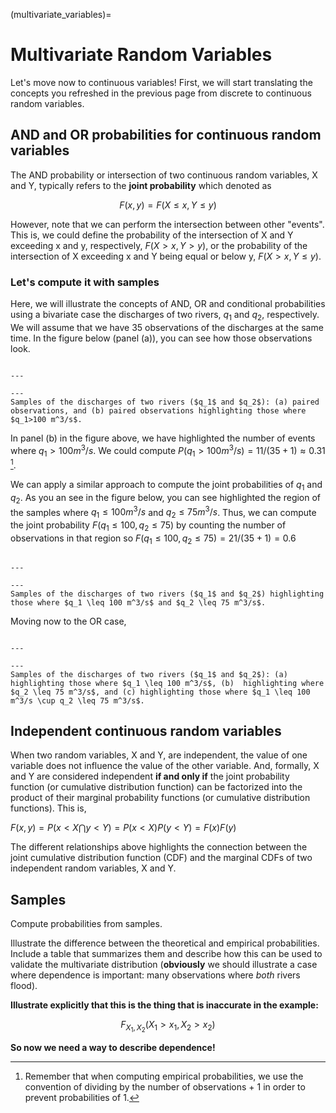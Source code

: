 (multivariate_variables)=
# Multivariate Random Variables

Let's move now to continuous variables! First, we will start translating the concepts you refreshed in the previous page from discrete to continuous random variables.

## AND and OR probabilities for continuous random variables

The AND probability or intersection of two continuous random variables, X and Y, typically refers to the **joint probability** which denoted as

$$
F(x, y) = F(X \leq x, Y \leq y)
$$

However, note that we can perform the intersection between other "events". This is, we could define the probability of the intersection of X and Y exceeding x and y, respectively, $F(X > x, Y > y)$, or the probability of the intersection of X exceeding x and Y being equal or below y, $F(X > x, Y \leq y)$.

### Let's compute it with samples

Here, we will illustrate the concepts of AND, OR and conditional probabilities using a bivariate case the discharges of two rivers, $q_1$ and $q_2$, respectively. We will assume that we have 35 observations of the discharges at the same time. In the figure below (panel (a)), you can see how those observations look.

```{figure} ../figures/samples_marginal.png

---

---
Samples of the discharges of two rivers ($q_1$ and $q_2$): (a) paired observations, and (b) paired observations highlighting those where $q_1>100 m^3/s$.
```

In panel (b) in the figure above, we have highlighted the number of events where $q_1>100 m^3/s$. We could compute $P(q_1>100 m^3/s) = 11/(35+1) \approx 0.31$ [^note].

We can apply a similar approach to compute the joint probabilities of $q_1$ and $q_2$. As you an see in the figure below, you can see highlighted the region of the samples where $q_1 \leq 100 m^3/s$ and $q_2 \leq 75 m^3/s$. Thus, we can compute the joint probability $F(q_1 \leq 100, q_2 \leq 75)$ by counting the number of observations in that region so $F(q_1 \leq 100, q_2 \leq 75) = 21/(35+1) = 0.6$

```{figure} ../figures/and.png

---

---
Samples of the discharges of two rivers ($q_1$ and $q_2$) highlighting those where $q_1 \leq 100 m^3/s$ and $q_2 \leq 75 m^3/s$.
```

Moving now to the OR case, 

```{figure} ../figures/or.png

---

---
Samples of the discharges of two rivers ($q_1$ and $q_2$): (a) highlighting those where $q_1 \leq 100 m^3/s$, (b)  highlighting where $q_2 \leq 75 m^3/s$, and (c) highlighting those where $q_1 \leq 100 m^3/s \cup q_2 \leq 75 m^3/s$.
```

## Independent continuous random variables

When two random variables, X and Y, are independent, the value of one variable does not influence the value of the other variable. And, formally, X and Y are considered independent **if and only if** the joint probability function (or cumulative distribution function) can be factorized into the product of their marginal probability functions (or cumulative distribution functions). This is, 

$F(x, y) = P(x<X \bigcap y<Y ) = P(x<X)P(y<Y) = F(x)F(y)$

The different relationships above highlights the connection between the joint cumulative distribution function (CDF) and the marginal CDFs of two independent random variables, X and Y.

## Samples

Compute probabilities from samples.

Illustrate the difference between the theoretical and empirical probabilities. Include a table that summarizes them and describe how this can be used to validate the multivariate distribution (**obviously** we should illustrate a case where dependence is important: many observations where _both_ rivers flood).

**Illustrate explicitly that this is the thing that is inaccurate in the example:**

$$
F_{X_1,X_2}(X_1>x_1,X_2>x_2)
$$

**So now we need a way to describe dependence!** 

[^note]: Remember that when computing empirical probabilities, we use the convention of dividing by the number of observations + 1 in order to prevent probabilities of 1.